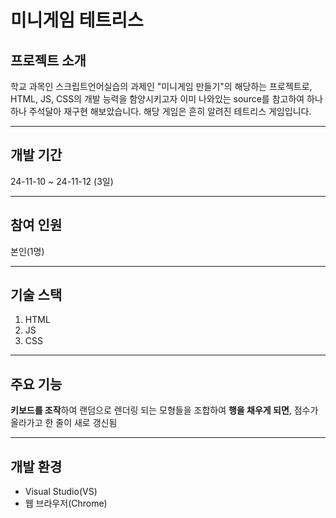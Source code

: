 # 미니게임 테트리스


## 프로젝트 소개

학교 과목인 스크립트언어실습의 과제인 "미니게임 만들기"의 해당하는 프로젝트로, HTML, JS, CSS의 개발 능력을 함양시키고자 이미 나와있는 source를 참고하여 하나하나 주석달아 재구현 해보았습니다. 해당 게임은 흔히 알려진 테트리스 게임입니다.

***

## 개발 기간

24-11-10 ~ 24-11-12 (3일)

***

## 참여 인원

본인(1명)

***

## 기술 스택

1. HTML
2. JS
3. CSS

***

## 주요 기능

**키보드를 조작**하여 랜덤으로 렌더링 되는 모형들을 조합하여 **행을 채우게 되면**, 점수가 올라가고 한 줄이 새로 갱신됨

***

## 개발 환경

*  Visual Studio(VS)
*  웹 브라우저(Chrome)





